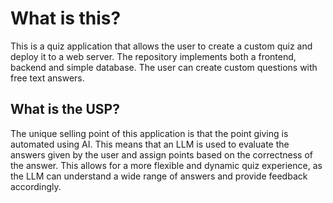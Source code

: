 # What is this?
This is a quiz application that allows the user to create a custom quiz and deploy it to a web server. The repository implements both a frontend, backend and simple database. The user can create custom questions with free text answers.

## What is the USP?
The unique selling point of this application is that the point giving is automated using AI. This means that an LLM is used to evaluate the answers given by the user and assign points based on the correctness of the answer. This allows for a more flexible and dynamic quiz experience, as the LLM can understand a wide range of answers and provide feedback accordingly.